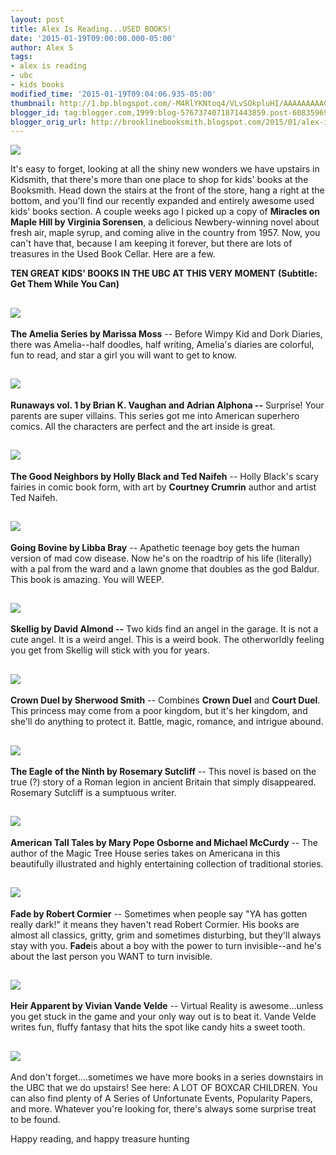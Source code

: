 ```yaml
---
layout: post
title: Alex Is Reading...USED BOOKS!
date: '2015-01-19T09:00:00.000-05:00'
author: Alex S
tags:
- alex is reading
- ubc
- kids books
modified_time: '2015-01-19T09:04:06.935-05:00'
thumbnail: http://1.bp.blogspot.com/-M4RlYKNtoq4/VLvSOkpluHI/AAAAAAAAACA/XSbvCL39Lyg/s72-c/IMG_0034.JPG
blogger_id: tag:blogger.com,1999:blog-5767374071871443859.post-6083596961766646836
blogger_orig_url: http://brooklinebooksmith.blogspot.com/2015/01/alex-is-readingused-books.html
---
```

[![](http://1.bp.blogspot.com/-M4RlYKNtoq4/VLvSOkpluHI/AAAAAAAAACA/XSbvCL39Lyg/s1600/IMG_0034.JPG)](http://1.bp.blogspot.com/-M4RlYKNtoq4/VLvSOkpluHI/AAAAAAAAACA/XSbvCL39Lyg/s1600/IMG_0034.JPG)

It's easy to forget, looking at all the shiny new wonders we have upstairs in Kidsmith, that there's more than one place to shop for kids' books at the Booksmith. Head down the stairs at the front of the store, hang a right at the bottom, and you'll find our recently expanded and entirely awesome used kids' books section. A couple weeks ago I picked up a copy of **Miracles on Maple Hill by Virginia Sorensen**, a delicious Newbery-winning novel about fresh air, maple syrup, and coming alive in the country from 1957\. Now, you can't have that, because I am keeping it forever, but there are lots of treasures in the Used Book Cellar. Here are a few.

**TEN GREAT KIDS' BOOKS IN THE UBC AT THIS VERY MOMENT**
**(Subtitle: Get Them While You Can)**

[![](http://4.bp.blogspot.com/-GEwAIwENu9I/VLvVZHcbEaI/AAAAAAAAAC0/3iqfvo2u-RA/s1600/IMG_0037.JPG)](http://4.bp.blogspot.com/-GEwAIwENu9I/VLvVZHcbEaI/AAAAAAAAAC0/3iqfvo2u-RA/s1600/IMG_0037.JPG)
---
**The Amelia Series by Marissa Moss** -- Before Wimpy Kid and Dork Diaries, there was Amelia--half doodles, half writing, Amelia's diaries are colorful, fun to read, and star a girl you will want to get to know.

[![](http://4.bp.blogspot.com/-tzUkyaKZbig/VLvV0AH3beI/AAAAAAAAAC8/W3SWgdIBiwY/s1600/IMG_0038.JPG)](http://4.bp.blogspot.com/-tzUkyaKZbig/VLvV0AH3beI/AAAAAAAAAC8/W3SWgdIBiwY/s1600/IMG_0038.JPG)
---
**Runaways vol. 1 by Brian K. Vaughan and Adrian Alphona --** Surprise! Your parents are super villains. This series got me into American superhero comics. All the characters are perfect and the art inside is great.

[![](http://1.bp.blogspot.com/-Z-_h2M5Y-NA/VLvWdnmllwI/AAAAAAAAADI/oWr9xlBpNgI/s1600/IMG_0039.JPG)](http://1.bp.blogspot.com/-Z-_h2M5Y-NA/VLvWdnmllwI/AAAAAAAAADI/oWr9xlBpNgI/s1600/IMG_0039.JPG)
---
**The Good Neighbors by Holly Black and Ted Naifeh** -- Holly Black's scary fairies in comic book form, with art by **Courtney Crumrin** author and artist Ted Naifeh.

[![](http://4.bp.blogspot.com/-OFtXcJEnnM0/VLvXEVAhuqI/AAAAAAAAADY/RninjvipaJ4/s1600/IMG_0042.JPG)](http://4.bp.blogspot.com/-OFtXcJEnnM0/VLvXEVAhuqI/AAAAAAAAADY/RninjvipaJ4/s1600/IMG_0042.JPG)
---
**Going Bovine by Libba Bray** -- Apathetic teenage boy gets the human version of mad cow disease. Now he's on the roadtrip of his life (literally) with a pal from the ward and a lawn gnome that doubles as the god Baldur. This book is amazing. You will WEEP.

[![](http://1.bp.blogspot.com/-o641Pn157qI/VLvXrEuzQyI/AAAAAAAAADg/y4emm6bthvg/s1600/IMG_0043.JPG)](http://1.bp.blogspot.com/-o641Pn157qI/VLvXrEuzQyI/AAAAAAAAADg/y4emm6bthvg/s1600/IMG_0043.JPG)
---
**Skellig by David Almond --** Two kids find an angel in the garage. It is not a cute angel. It is a weird angel. This is a weird book. The otherworldly feeling you get from Skellig will stick with you for years.

[![](http://2.bp.blogspot.com/-XDq2QBZfHXM/VLvYX8H3jWI/AAAAAAAAADo/EGjunxNi5Co/s1600/IMG_0046.JPG)](http://2.bp.blogspot.com/-XDq2QBZfHXM/VLvYX8H3jWI/AAAAAAAAADo/EGjunxNi5Co/s1600/IMG_0046.JPG)
---
**Crown Duel by Sherwood Smith** -- Combines **Crown Duel** and **Court Duel**. This princess may come from a poor kingdom, but it's her kingdom, and she'll do anything to protect it. Battle, magic, romance, and intrigue abound.

[![](http://2.bp.blogspot.com/-P3LCYMFOUgc/VLvYuwIEZoI/AAAAAAAAADw/jsyU-CXPo28/s1600/IMG_0044.JPG)](http://2.bp.blogspot.com/-P3LCYMFOUgc/VLvYuwIEZoI/AAAAAAAAADw/jsyU-CXPo28/s1600/IMG_0044.JPG)
---
**The Eagle of the Ninth by Rosemary Sutcliff** -- This novel is based on the true (?) story of a Roman legion in ancient Britain that simply disappeared. Rosemary Sutcliff is a sumptuous writer.

[![](http://4.bp.blogspot.com/-WRFz87mNUU8/VLvZJaM_MHI/AAAAAAAAAD4/eBz9q6hLDrA/s1600/IMG_0047.JPG)](http://4.bp.blogspot.com/-WRFz87mNUU8/VLvZJaM_MHI/AAAAAAAAAD4/eBz9q6hLDrA/s1600/IMG_0047.JPG)
---
**American Tall Tales by Mary Pope Osborne and Michael McCurdy** -- The author of the Magic Tree House series takes on Americana in this beautifully illustrated and highly entertaining collection of traditional stories.

[![](http://2.bp.blogspot.com/-_sLUb11a0BM/VLvZetI03cI/AAAAAAAAAEA/q60bI1BIhCI/s1600/IMG_0041.JPG)](http://2.bp.blogspot.com/-_sLUb11a0BM/VLvZetI03cI/AAAAAAAAAEA/q60bI1BIhCI/s1600/IMG_0041.JPG)
---
**Fade by Robert Cormier** -- Sometimes when people say "YA has gotten really dark!" it means they haven't read Robert Cormier. His books are almost all classics, gritty, grim and sometimes disturbing, but they'll always stay with you. **Fade**is about a boy with the power to turn invisible--and he's about the last person you WANT to turn invisible.

[![](http://4.bp.blogspot.com/-2xri_04UH3s/VLvZ6rFt0hI/AAAAAAAAAEI/ThihYLAROYM/s1600/IMG_0040.JPG)](http://4.bp.blogspot.com/-2xri_04UH3s/VLvZ6rFt0hI/AAAAAAAAAEI/ThihYLAROYM/s1600/IMG_0040.JPG)
---
**Heir Apparent by Vivian Vande Velde** -- Virtual Reality is awesome...unless you get stuck in the game and your only way out is to beat it. Vande Velde writes fun, fluffy fantasy that hits the spot like candy hits a sweet tooth.

[![](http://2.bp.blogspot.com/-k5D6b6XTxlk/VLvaQw9O_RI/AAAAAAAAAEQ/9YApYUhH3_0/s1600/IMG_0036.JPG)](http://2.bp.blogspot.com/-k5D6b6XTxlk/VLvaQw9O_RI/AAAAAAAAAEQ/9YApYUhH3_0/s1600/IMG_0036.JPG)
---
And don't forget....sometimes we have more books in a series downstairs in the UBC that we do upstairs! See here: A LOT OF BOXCAR CHILDREN. You can also find plenty of A Series of Unfortunate Events, Popularity Papers, and more. Whatever you're looking for, there's always some surprise treat to be found.

Happy reading, and happy treasure hunting